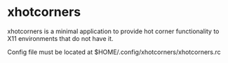 # xhotcorners

xhotcorners is a minimal application to provide hot corner functionality to X11 environments that do not have it.

Config file must be located at $HOME/.config/xhotcorners/xhotcorners.rc
